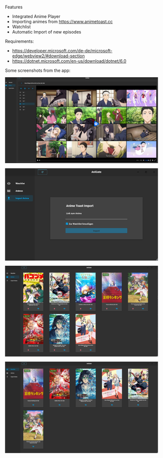 Features
* Integrated Anime Player
* Importing animes from https://www.animetoast.cc
* Watchlist
* Automatic Import of new episodes


Requirements:
* https://developer.microsoft.com/de-de/microsoft-edge/webview2/#download-section
* https://dotnet.microsoft.com/en-us/download/dotnet/6.0

Some screenshots from the app:

![player](./preview.player.png)

![import](./preview.import.png)

![foo](./preview.animes.png)

![bar](./preview.watchlist.png)
